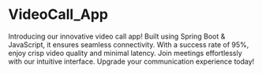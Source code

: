 # VideoCall_App
Introducing our innovative video call app! Built using Spring Boot &amp; JavaScript, it ensures seamless connectivity. With a success rate of 95%, enjoy crisp video quality and minimal latency. Join meetings effortlessly with our intuitive interface. Upgrade your communication experience today!
